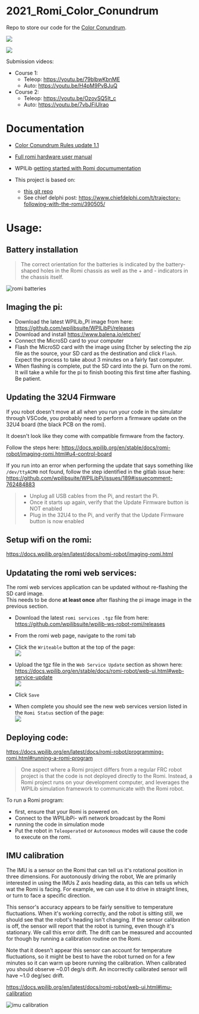 # 2021_Romi_Color_Conundrum
Repo to store our code for the [Color Conundrum](https://wpilib.org/blog/bae-systems-mini-bot-challenge-2-color-conundrum).

![](https://images.squarespace-cdn.com/content/v1/5d4b06a67cd3580001ded283/1614822917978-I72NEESG0XGH9VFFST41/ke17ZwdGBToddI8pDm48kOqYnsiUDjsZaJqFDGXMr4gUqsxRUqqbr1mOJYKfIPR7LoDQ9mXPOjoJoqy81S2I8N_N4V1vUb5AoIIIbLZhVYy7Mythp_T-mtop-vrsUOmeInPi9iDjx9w8K4ZfjXt2doVXUrDOVQ_2ZtxCciDuvb26pkjsECF95UiDEciaBHtjCjLISwBs8eEdxAxTptZAUg/Course+1%400.25x.png?format=1500w)

![](https://images.squarespace-cdn.com/content/v1/5d4b06a67cd3580001ded283/1614822955279-NSN404I6Q9NCP2WEUQ90/ke17ZwdGBToddI8pDm48kOqYnsiUDjsZaJqFDGXMr4gUqsxRUqqbr1mOJYKfIPR7LoDQ9mXPOjoJoqy81S2I8N_N4V1vUb5AoIIIbLZhVYy7Mythp_T-mtop-vrsUOmeInPi9iDjx9w8K4ZfjXt2doVXUrDOVQ_2ZtxCciDuvb26pkjsECF95UiDEciaBHtjCjLISwBs8eEdxAxTptZAUg/Course+2%400.25x.png?format=1500w)

Submission videos:
* Course 1:
  * Teleop: https://youtu.be/79blbwKbnME
  * Auto: https://youtu.be/H4pM9PvBJuQ
* Course 2:
  * Teleop: https://youtu.be/OzovSQ5It_c
  * Auto: https://youtu.be/7vbJFiUlrao

# Documentation

  * [Color Conundrum Rules update 1.1](https://wpilib.org/s/Color-Conundrum-Rules-11.pdf)
  * [Full romi hardware user manual](https://www.pololu.com/docs/0J69/all)
  * WPILib [getting started with Romi documumentation](https://docs.wpilib.org/en/latest/docs/romi-robot/index.html)

  * This project is based on:
    * [this git repo](https://github.com/bb-frc-workshops/romi-examples/tree/main/romi-trajectory-ramsete)
    * See chief delphi post: https://www.chiefdelphi.com/t/trajectory-following-with-the-romi/390505/
   

# Usage:

## Battery installation

> The correct orientation for the batteries is indicated by the battery-shaped holes in the Romi chassis as
> well as the + and - indicators in the chassis itself.

![romi batteries](https://docs.wpilib.org/en/latest/_images/assembly-batteries.png)

## Imaging the pi:

* Download the latest WPILib_PI image from here: https://github.com/wpilibsuite/WPILibPi/releases
* Download and install https://www.balena.io/etcher/
* Connect the MicroSD card to your computer
* Flash the MicroSD card with the image using Etcher by selecting the zip file as the source, 
  your SD card as the destination and click `Flash`.  
  Expect the process to take about 3 minutes on a fairly fast computer.
* When flashing is complete, put the SD card into the pi. Turn on the romi.  
  It will take a while for the pi to finish booting this first time after flashing. Be patient.


## Updating the 32U4 Firmware

If you robot doesn't move at all when you run your code in the simulator through VSCode, you
probably need to perform a firmware update on the 32U4 board (the black PCB on the romi).

It doesn't look like they come with compatible firmware from the factory.

Follow the steps here: https://docs.wpilib.org/en/stable/docs/romi-robot/imaging-romi.html#u4-control-board

If you run into an error when performing the update that says something like `/dev/ttyACM0` not found,
follow the step identified in the gitlab issue here: https://github.com/wpilibsuite/WPILibPi/issues/189#issuecomment-762484883

> * Unplug all USB cables from the Pi, and restart the Pi.  
> * Once it starts up again, verify that the Update Firmware button is NOT enabled
> * Plug in the 32U4 to the Pi, and verify that the Update Firmware button is now enabled


## Setup wifi on the romi:

https://docs.wpilib.org/en/latest/docs/romi-robot/imaging-romi.html

## Updatating the romi web services:
The romi web services application can be updated without re-flashing the SD card image.  
This needs to be done __at least once__ after flashing the pi image image in the previous section.

* Download the latest `romi services .tgz` file from here: https://github.com/wpilibsuite/wpilib-ws-robot-romi/releases
* From the romi web page, navigate to the romi tab
* Click the `Writeable` button at the top of the page:  
  ![](https://docs.wpilib.org/en/stable/_images/romi-enable-writable.png)
* Upload the tgz file in the `Web Service Update` section as shown here: https://docs.wpilib.org/en/stable/docs/romi-robot/web-ui.html#web-service-update  
  ![](https://docs.wpilib.org/en/stable/_images/romi-ui-service-update.png)
* Click `Save`

* When complete you should see the new web services version listed in the `Romi Status` section of the page:    
  ![](https://docs.wpilib.org/en/stable/_images/romi-ui-status.png)


## Deploying code:

https://docs.wpilib.org/en/latest/docs/romi-robot/programming-romi.html#running-a-romi-program

> One aspect where a Romi project differs from a regular FRC robot project is that the code is not deployed
> directly to the Romi. Instead, a Romi project runs on your development computer, and leverages the WPILib
> simulation framework to communicate with the Romi robot.

To run a Romi program:
 * first, ensure that your Romi is powered on.
 * Connect to the WPILibPi-<number> wifi network broadcast by the Romi
 * running the code in simulation mode
 * Put the robot in `Teleoperated` or `Autonomous` modes will cause the code to execute on the romi.

## IMU calibration

The IMU is a sensor on the Romi that can tell us it's rotational position in three dimensions.
For auotonously driving the robot, We are primarily interested in using the IMUs Z axis heading data,
as this can tells us which wat the Romi is facing. For example, we can use it to drive in straight
lines, or turn to face a specific direction.

This sensor's accuracy appears to be fairly sensitive to temperature fluctuations. When it's working correctly, 
and the robot is sitting still, we should see that the robot's heading isn't changing. If the sensor calibration
is off, the sensor will report that the robot is turning, even though it's stationary. We call this error drift.
The drift can be measured and accounted for though by running a calibration routine on the Romi. 

Note that it doesn't appear this sensor can account for temperature fluctuations, so it might be best to have
the robot turned on for a few minutes so it can warm up beore running the calibration. When calibrated you
should observe ~0.01 deg/s drift. An incorrectly calibrated sensor will have ~1.0 deg/sec drift.

https://docs.wpilib.org/en/latest/docs/romi-robot/web-ui.html#imu-calibration  

![imu calibration](https://docs.wpilib.org/en/latest/_images/romi-ui-imu-calibration.png)

